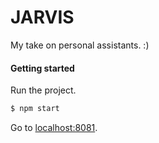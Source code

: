 # JARVIS
My take on personal assistants. :)

#### Getting started
Run the project.
```bash
$ npm start
```

Go to [localhost:8081](http://localhost:8081).
